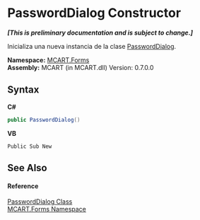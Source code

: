 # PasswordDialog Constructor 
 _**\[This is preliminary documentation and is subject to change.\]**_

Inicializa una nueva instancia de la clase <a href="d9072251-003e-2cff-b459-4be930866810">PasswordDialog</a>.

**Namespace:**&nbsp;<a href="011ae362-3d07-a00f-33d0-a3505737ed05">MCART.Forms</a><br />**Assembly:**&nbsp;MCART (in MCART.dll) Version: 0.7.0.0

## Syntax

**C#**<br />
``` C#
public PasswordDialog()
```

**VB**<br />
``` VB
Public Sub New
```


## See Also


#### Reference
<a href="d9072251-003e-2cff-b459-4be930866810">PasswordDialog Class</a><br /><a href="011ae362-3d07-a00f-33d0-a3505737ed05">MCART.Forms Namespace</a><br />